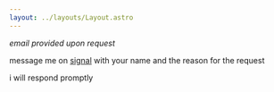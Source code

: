 ```yaml
---
layout: ../layouts/Layout.astro
---
```


<!-- Markdown Preview - https://dillinger.io/ -->

*email provided upon request*


message me on [signal](https://signal.me/#eu/sh6qaiJZ4SooznTdf4jaspiiIH16pMtUn2Cs2heVEkYlgxs1ImdN67rEs-cK-0Mf)
with your name and the
reason for the request


i will respond promptly
